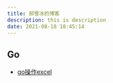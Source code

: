 ```yaml
---
title: 郝雪冰的博客
description: this is description
date: 2021-08-18 18:45:14
---
```

## Go
- [go操作excel](go/go-excelize.md)